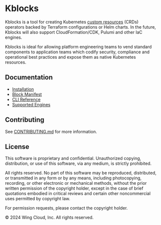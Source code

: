 # Kblocks

Kblocks is a tool for creating Kubernetes [custom resources](https://kubernetes.io/docs/concepts/extend-kubernetes/api-extension/custom-resources)
(CRDs) operators backed by Terraform configurations or Helm charts. In the future, Kblocks will also
support CloudFormation/CDK, Pulumi and other IaC engines.

Kblocks is ideal for allowing platform engineering teams to vend standard components to application
teams which codify security, compliance and operational best practices and expose them as native
Kubernetes resources.

## Documentation

 * [Installation](https://kblocks.io/guide/installation.html)
 * [Block Manifest](https://kblocks.io/manifest.html)
 * [CLI Reference](https://kblocks.io/cli/index.html)
 * [Supported Engines](https://kblocks.io/engines/index.html)

## Contributing

See [CONTRIBUTING.md](CONTRIBUTING.md) for more information.

## License

This software is proprietary and confidential. Unauthorized copying, distribution, or use of this
software, via any medium, is strictly prohibited.

All rights reserved. No part of this software may be reproduced, distributed, or transmitted in any
form or by any means, including photocopying, recording, or other electronic or mechanical methods,
without the prior written permission of the copyright holder, except in the case of brief quotations
embodied in critical reviews and certain other noncommercial uses permitted by copyright law.

For permission requests, please contact the copyright holder.

© 2024 Wing Cloud, Inc. All rights reserved.
